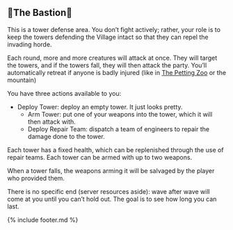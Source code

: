 ## 🏰The Bastion🏰
This is a tower defense area. You don’t fight actively; rather, your role is to keep the towers defending the
  Village intact so that they can repel the invading horde.

Each round, more and more creatures will attack at once. They will target the towers, and if the towers fall, they
  will then attack the party. You’ll automatically retreat if anyone is badly injured (like in [The Petting Zoo](../petting_zoo/index.md) or the
  mountain)

You have three actions available to you:

- Deploy Tower: deploy an empty tower. It just looks pretty.
  - Arm Tower: put one of your weapons into the tower, which it will then attack with.
  - Deploy Repair Team: dispatch a team of engineers to repair the damage done to the tower.

Each tower has a fixed health, which can be replenished through the use of repair teams. Each tower can be armed
  with up to two weapons.

When a tower falls, the weapons arming it will be salvaged by the player who provided them.

There is no specific end (server resources aside): wave after wave will come at you until you can’t hold out. The
  goal is to see how long you can last.

{% include footer.md %}